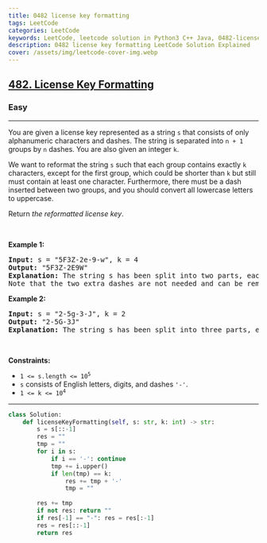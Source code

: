 ```yaml
---
title: 0482 license key formatting
tags: LeetCode
categories: LeetCode
keywords: LeetCode, leetcode solution in Python3 C++ Java, 0482-license-key-formatting solution
description: 0482 license key formatting LeetCode Solution Explained
cover: /assets/img/leetcode-cover-img.webp
---
```





<h2><a href="https://leetcode.com/problems/license-key-formatting/">482. License Key Formatting</a></h2><h3>Easy</h3><hr><div><p>You are given a license key represented as a string <code>s</code> that consists of only alphanumeric characters and dashes. The string is separated into <code>n + 1</code> groups by <code>n</code> dashes. You are also given an integer <code>k</code>.</p>

<p>We want to reformat the string <code>s</code> such that each group contains exactly <code>k</code> characters, except for the first group, which could be shorter than <code>k</code> but still must contain at least one character. Furthermore, there must be a dash inserted between two groups, and you should convert all lowercase letters to uppercase.</p>

<p>Return <em>the reformatted license key</em>.</p>

<p>&nbsp;</p>
<p><strong class="example">Example 1:</strong></p>

<pre><strong>Input:</strong> s = "5F3Z-2e-9-w", k = 4
<strong>Output:</strong> "5F3Z-2E9W"
<strong>Explanation:</strong> The string s has been split into two parts, each part has 4 characters.
Note that the two extra dashes are not needed and can be removed.
</pre>

<p><strong class="example">Example 2:</strong></p>

<pre><strong>Input:</strong> s = "2-5g-3-J", k = 2
<strong>Output:</strong> "2-5G-3J"
<strong>Explanation:</strong> The string s has been split into three parts, each part has 2 characters except the first part as it could be shorter as mentioned above.
</pre>

<p>&nbsp;</p>
<p><strong>Constraints:</strong></p>

<ul>
	<li><code>1 &lt;= s.length &lt;= 10<sup>5</sup></code></li>
	<li><code>s</code> consists of English letters, digits, and dashes <code>'-'</code>.</li>
	<li><code>1 &lt;= k &lt;= 10<sup>4</sup></code></li>
</ul>
</div>

---




```python
class Solution:
    def licenseKeyFormatting(self, s: str, k: int) -> str:
        s = s[::-1]
        res = ""
        tmp = ""
        for i in s:
            if i == '-': continue
            tmp += i.upper()
            if len(tmp) == k:
                res += tmp + '-'
                tmp = ""
        
        res += tmp
        if not res: return ""
        if res[-1] == "-": res = res[:-1]
        res = res[::-1]
        return res
```

